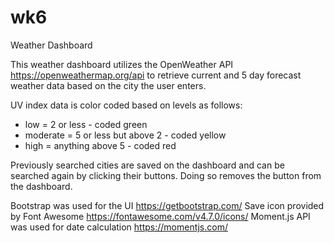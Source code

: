 # wk6
Weather Dashboard

This weather dashboard utilizes the OpenWeather API https://openweathermap.org/api to retrieve current and 5 day forecast weather data based on the city the user enters.

UV index data is color coded based on levels as follows:
* low = 2 or less - coded green
* moderate = 5 or less but above 2 - coded yellow
* high = anything above 5 - coded red

Previously searched cities are saved on the dashboard and can be searched again by clicking their buttons. Doing so removes the button from the dashboard.

Bootstrap was used for the UI https://getbootstrap.com/ 
Save icon provided by Font Awesome https://fontawesome.com/v4.7.0/icons/
Moment.js API was used for date calculation https://momentjs.com/

